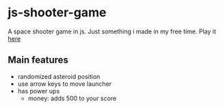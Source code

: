 # js-shooter-game
A space shooter game in js. Just something i made in my free time. Play it [here](https://skparab1.github.io/r/game)

## Main features
- randomized asteroid position
- use arrow keys to move launcher
- has power ups
  - money: adds 500 to your score
